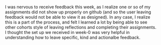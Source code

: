 I was nervous to receive feedback this week, as I realize one or so of my assignments did not show up properly on github (and so the user leaving feedback would not be able to view it as designed). In any case, I realize this is a part of the process, and felt I learned a lot by being able to see other cohorts style of leaving reflections and completing their assignments. I thought the set up we received in week-0 was very helpful in understanding how to leave specific, kind and actionalbe feedback.